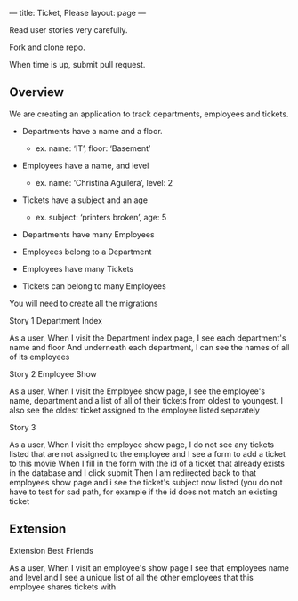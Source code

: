 — 
title: Ticket, Please
layout: page
—

Read user stories very carefully.

Fork and clone repo. 

When time is up, submit pull request.

## Overview

We are creating an application to track departments, employees and tickets.

* Departments have a name and a floor.
	* ex. name: ‘IT’, floor: ‘Basement’
* Employees have a name, and level
	* ex. name: ‘Christina Aguilera’, level: 2
* Tickets have a subject and an age
	* ex. subject: ‘printers broken’, age: 5

* Departments have many Employees
* Employees belong to a Department
* Employees have many Tickets
* Tickets can belong to many Employees

You will need to create all the migrations

Story 1
Department Index

As a user,
When I visit the Department index page,
I see each department's name and floor
And underneath each department, I can see the names of all of its employees

Story 2
Employee Show

As a user,
When I visit the Employee show page,
I see the employee's name, department
and a list of all of their tickets from oldest to youngest.
I also see the oldest ticket assigned to the employee listed separately


Story 3

As a user,
When I visit the employee show page,
I do not see any tickets listed that are not assigned to the employee
and I see a form to add a ticket to this movie
When I fill in the form with the id of a ticket that already exists in the database
and I click submit
Then I am redirected back to that employees show page
and i see the ticket's subject now listed
(you do not have to test for sad path, for example if the id does not match an existing ticket

## Extension

Extension
Best Friends

As a user,
When I visit an employee's show page
I see that employees name and level
and I see a unique list of all the other employees that this employee shares tickets with
